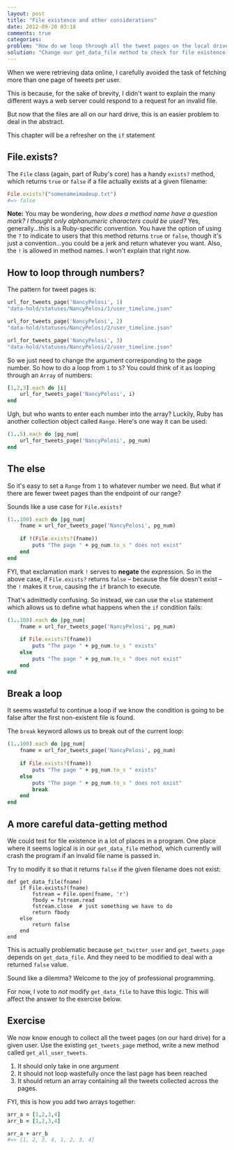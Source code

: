 ```yaml
---
layout: post
title: "File existence and other considerations"
date: 2012-09-20 03:18
comments: true
categories: 
problem: "How do we loop through all the tweet pages on the local drive?"
solution: "Change our get_data_file method to check for file existence."
---
```



When we were retrieving data online, I carefully avoided the task of fetching more than one page of tweets per user.

This is because, for the sake of brevity, I didn't want to explain the many different ways a web server could respond to a request for an invalid file.

But now that the files are all on our hard drive, this is an easier problem to deal in the abstract. 

This chapter will be a refresher on the `if` statement


## File.exists?

The `File` class (again, part of Ruby's core) has a handy `exists?` method, which returns `true` or `false` if a file actually exists at a given filename:

```ruby
File.exists?("somenameimadeup.txt")
#=> false
```	

**Note:** You may be wondering, *how does a method name have a question mark? I thought only alphanumeric characters could be used?* Yes, generally...this is a Ruby-specific convention. You have the option of using the `?` to indicate to users that this method returns `true` or `false`, though it's just a convention...you could be a jerk and return whatever you want. Also, the `!` is allowed in method names. I won't explain that right now.


## How to loop through numbers?

The pattern for tweet pages is:

``` ruby
url_for_tweets_page('NancyPelosi', 1)
"data-hold/statuses/NancyPelosi/1/user_timeline.json"

url_for_tweets_page('NancyPelosi', 2)
"data-hold/statuses/NancyPelosi/2/user_timeline.json"

url_for_tweets_page('NancyPelosi', 3)
"data-hold/statuses/NancyPelosi/2/user_timeline.json"
```

So we just need to change the argument corresponding to the page number. So how to do a loop from `1` to `5`? You could think of it as looping through an `Array` of numbers:

``` ruby
[1,2,3].each do |i|
	url_for_tweets_page('NancyPelosi', i)
end
```	

Ugh, but who wants to enter each number into the array? Luckily, Ruby has another collection object called `Range`. Here's one way it can be used:

``` ruby
(1..5).each do |pg_num| 
	url_for_tweets_page('NancyPelosi', pg_num)
end

```


## The else

So it's easy to set a `Range` from `1` to whatever number we need. But what if there are fewer tweet pages than the endpoint of our range?

Sounds like a use case for `File.exists?`

``` ruby
(1..100).each do |pg_num| 
	fname = url_for_tweets_page('NancyPelosi', pg_num)
	
	if !(File.exists?(fname))
		puts "The page " + pg_num.to_s " does not exist"
	end	
end
```

FYI, that exclamation mark `!` serves to **negate** the expression. So in the above case, if `File.exists?` returns `false` &ndash; because the file doesn't exist &ndash; the `!` makes it `true`, causing the `if` branch to execute.

That's admittedly confusing. So instead, we can use the `else` statement which allows us to define what happens when the `if` condition fails:

``` ruby
(1..100).each do |pg_num| 
	fname = url_for_tweets_page('NancyPelosi', pg_num)
	 
	if File.exists?(fname))
		puts "The page " + pg_num.to_s " exists"
	else
		puts "The page " + pg_num.to_s " does not exist"
	end	
end
```


## Break a loop

It seems wasteful to continue a loop if we know the condition is going to be false after the first non-existent file is found.

The `break` keyword allows us to break out of the current loop:

``` ruby
(1..100).each do |pg_num| 
	fname = url_for_tweets_page('NancyPelosi', pg_num)
	 
	if File.exists?(fname))
		puts "The page " + pg_num.to_s " exists"
	else
		puts "The page " + pg_num.to_s " does not exist"
		break
	end	
end
```


## A more careful data-getting method

We could test for file existence in a lot of places in a program. One place where it seems logical is in our `get_data_file` method, which currently will crash the program if an invalid file name is passed in.

Try to modify it so that it returns `false` if the given filename does not exist:


```
def get_data_file(fname)
	if File.exists?(fname)
		fstream = File.open(fname, 'r')
		fbody = fstream.read
		fstream.close  # just something we have to do
		return fbody
	else
		return false
	end
end
``` 

This is actually problematic because `get_twitter_user` and `get_tweets_page` depends on `get_data_file`. And they need to be modified to deal with a returned `false` value.

Sound like a dilemma? Welcome to the joy of professional programming.

For now, I vote to *not* modify `get_data_file` to have this logic. This will affect the answer to the exercise below.


## Exercise

We now know enough to collect all the tweet pages (on our hard drive) for a given user. Use the existing `get_tweets_page` method, write a new method called `get_all_user_tweets`.

1. It should only take in one argument
2. It should not loop wastefully once the last page has been reached
3. It should return an array containing all the tweets collected across the pages.

FYI, this is how you add two arrays together:

``` ruby
arr_a = [1,2,3,4]
arr_b = [1,2,3,4]

arr_a + arr_b
#=> [1, 2, 3, 4, 1, 2, 3, 4]

```








